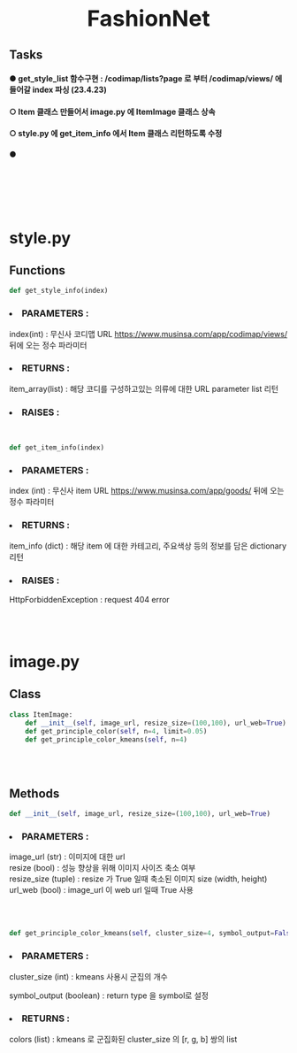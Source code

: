 <h1 style="font-size:40px; text-align:center;">FashionNet</h1>

<h2>Tasks</h2>
<h4>● get_style_list 함수구현 : /codimap/lists?page 로 부터 /codimap/views/ 에 들어갈 index 파싱 (23.4.23)</h4>
<h4></h4>
<h4>○ Item 클래스 만들어서 image.py 에 ItemImage 클래스 상속</h4>
<h4>○ style.py 에 get_item_info 에서 Item 클래스 리턴하도록 수정</h4>
<h4>● </h4>

<br><br><br><br>

<h1><strong>style.py</strong></h1>

<h2><strong>Functions</strong></h2>

```python
def get_style_info(index)
```

<h3><li><strong> PARAMETERS : </strong></li></h3>

index(int) : 무신사 코디맵 URL https://www.musinsa.com/app/codimap/views/ 뒤에 오는 정수 파라미터

<h3><li><strong> RETURNS : </strong></li></h3>

item_array(list) : 해당 코디를 구성하고있는 의류에 대한 URL parameter list 리턴

<h3><li><strong> RAISES : </strong></li></h3>

<br>

```python
def get_item_info(index)
```

<h3><li><strong> PARAMETERS : </strong></li></h3>

index (int) : 무신사 item URL https://www.musinsa.com/app/goods/ 뒤에 오는 정수 파라미터

<h3><li><strong> RETURNS : </strong></li></h3>

item_info (dict) : 해당 item 에 대한 카테고리, 주요색상 등의 정보를 담은 dictionary 리턴

<h3><li><strong> RAISES : </strong></li></h3>

HttpForbiddenException : request 404 error

<br><br>

# <strong>image.py</strong>

<h2><strong>Class</strong></h2>

```python
class ItemImage:
    def __init__(self, image_url, resize_size=(100,100), url_web=True)
    def get_principle_color(self, n=4, limit=0.05)
    def get_principle_color_kmeans(self, n=4)
```

<br><br>

<h2><strong>Methods</strong></h2>

```python
def __init__(self, image_url, resize_size=(100,100), url_web=True)
```

<h3><li><strong> PARAMETERS : </strong></li></h3>

image_url (str) : 이미지에 대한 url <br>
resize (bool) : 성능 향상을 위해 이미지 사이즈 축소 여부<br>
resize_size (tuple) : resize 가 True 일때 축소된 이미지 size (width, height)<br>
url_web (bool) : image_url 이 web url 일때 True 사용<br>

<br><br>

```python
def get_principle_color_kmeans(self, cluster_size=4, symbol_output=False)
```

<h3><li><strong> PARAMETERS : </strong></li></h3>

cluster_size (int) : kmeans 사용시 군집의 개수

symbol_output (boolean) : return type 을 symbol로 설정

<h3><li><strong> RETURNS : </strong></li></h3>

colors (list) : kmeans 로 군집화된 cluster_size 의 [r, g, b] 쌍의 list

<br><br>
